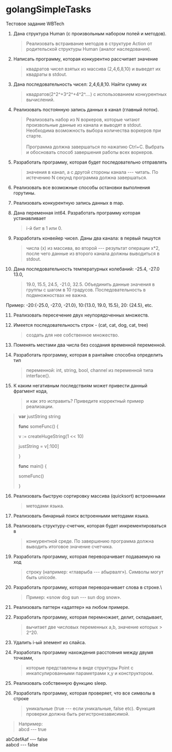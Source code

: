 # golangSimpleTasks

Тестовое задание WBTech

1.  Дана структура Human (с произвольным набором полей и методов).
    > Реализовать встраивание методов в структуре Action от родительской
    > структуры Human (аналог наследования).

2.  Написать программу, которая конкурентно рассчитает значение
    > квадратов чисел взятых из массива (2,4,6,8,10) и выведет их
    > квадраты в stdout.

3.  Дана последовательность чисел: 2,4,6,8,10. Найти сумму их
    > квадратов(2^2^+3^2^+4^2^....) с использованием конкурентных
    > вычислений.

4.  Реализовать постоянную запись данных в канал (главный поток).
    > Реализовать набор из N воркеров, которые читают произвольные
    > данные из канала и выводят в stdout. Необходима возможность выбора
    > количества воркеров при старте.\
    > \
    > Программа должна завершаться по нажатию Ctrl+C. Выбрать и
    > обосновать способ завершения работы всех воркеров.

5.  Разработать программу, которая будет последовательно отправлять
    > значения в канал, а с другой стороны канала --- читать. По
    > истечению N секунд программа должна завершаться.

6.  Реализовать все возможные способы остановки выполнения горутины.

7.  Реализовать конкурентную запись данных в map.

8.  Дана переменная int64. Разработать программу которая устанавливает
    > i-й бит в 1 или 0.

9.  Разработать конвейер чисел. Даны два канала: в первый пишутся
    > числа (x) из массива, во второй --- результат операции x\*2, после
    > чего данные из второго канала должны выводиться в stdout.

10. Дана последовательность температурных колебаний: -25.4, -27.0 13.0,
    > 19.0, 15.5, 24.5, -21.0, 32.5. Объединить данные значения в группы
    > с шагом в 10 градусов. Последовательность в подмножноствах не
    > важна.

Пример: -20:{-25.0, -27.0, -21.0}, 10:{13.0, 19.0, 15.5}, 20: {24.5},
etc.

11. Реализовать пересечение двух неупорядоченных множеств.

12. Имеется последовательность строк - (cat, cat, dog, cat, tree)
    > создать для нее собственное множество.

13. Поменять местами два числа без создания временной переменной.

14. Разработать программу, которая в рантайме способна определить тип
    > переменной: int, string, bool, channel из переменной типа
    > interface{}.

15. К каким негативным последствиям может привести данный фрагмент кода,
    > и как это исправить? Приведите корректный пример реализации.

> **var** justString string
>
> **func** someFunc() {
>
> v := createHugeString(1 \<\< 10)
>
> justString = v\[:100\]
>
> }
>
> **func** main() {
>
> someFunc()
>
> }

16. Реализовать быструю сортировку массива (quicksort) встроенными
    > методами языка.

17. Реализовать бинарный поиск встроенными методами языка.

18. Реализовать структуру-счетчик, которая будет инкрементироваться в
    > конкурентной среде. По завершению программа должна выводить
    > итоговое значение счетчика.

19. Разработать программу, которая переворачивает подаваемую на ход
    > строку (например: «главрыба --- абырвалг»). Символы могут быть
    > unicode.

20. Разработать программу, которая переворачивает слова в строке.\
    > Пример: «snow dog sun --- sun dog snow».

21. Реализовать паттерн «адаптер» на любом примере.

22. Разработать программу, которая перемножает, делит, складывает,
    > вычитает две числовых переменных a,b, значение которых \> 2\^20.

23. Удалить i-ый элемент из слайса.

24. Разработать программу нахождения расстояния между двумя точками,
    > которые представлены в виде структуры Point с инкапсулированными
    > параметрами x,y и конструктором.

25. Реализовать собственную функцию sleep.

26. Разработать программу, которая проверяет, что все символы в строке
    > уникальные (true --- если уникальные, false etc). Функция проверки
    > должна быть регистронезависимой.

> Например:\
> abcd --- true

abCdefAaf --- false\
aabcd --- false
